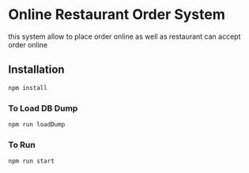 # Online Restaurant Order System

this system allow to place order online as well as restaurant can accept order online

## Installation

```bash
npm install
```

### To Load DB Dump

```bash
npm run loadDump
```


### To Run 

```bash
npm run start
```
